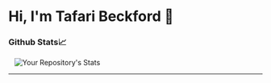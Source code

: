 # Hi, I'm Tafari Beckford 👋


### Github Stats:chart_with_upwards_trend:

 &nbsp;  &nbsp;![Your Repository's Stats](https://github-readme-stats.vercel.app/api/top-langs/?username=TafariBeckford&theme=blue-green)

---

<!--
![Your Repository's Stats](https://github-readme-stats.vercel.app/api?username=TafariBeckford&show_icons=true&theme=blue-green) 
**TafariBeckford/TafariBeckford** is a ✨ _special_ ✨ repository because its `README.md` (this file) appears on your GitHub profile.

Here are some ideas to get you started:

- 🔭 I’m currently working on ...
- 🌱 I’m currently learning ...
- 👯 I’m looking to collaborate on ...
- 🤔 I’m looking for help with ...
- 💬 Ask me about ...
- 📫 How to reach me: ...
- 😄 Pronouns: ...
- ⚡ Fun fact: ...
-->

